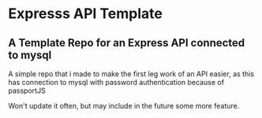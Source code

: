 # Expresss API Template

## A Template Repo for an Express API connected to mysql

A simple repo that i made to make the first leg work of an API easier, as this has connection to mysql with password authentication because of passportJS

Won't update it often, but may include in the future some more feature.
